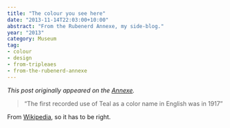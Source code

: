 ```yaml
---
title: "The colour you see here"
date: "2013-11-14T22:03:00+10:00"
abstract: "From the Rubenerd Annexe, my side-blog."
year: "2013"
category: Museum
tag:
- colour
- design
- from-tripleaes
- from-the-rubenerd-annexe
---
```

*This post originally appeared on the [Annexe](http://tripleaes.tumblr.com/post/66957599193/the-colour-you-see-here).*

>“The first recorded use of Teal as a color name in English was in 1917”

From [Wikipedia], so it has to be right.

[Wikipedia]: https://en.wikipedia.org/wiki/Teal

